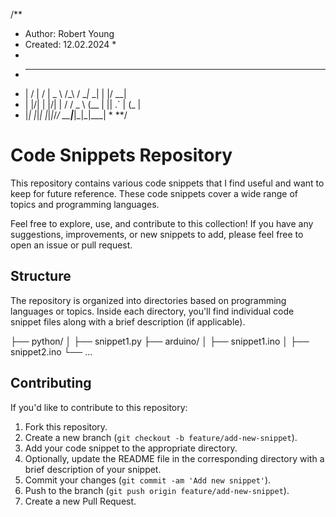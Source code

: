 /**
  * Author:    Robert Young
  * Created:   12.02.2024
 \*
  * 
  *  __  __ __  __ ___    _   ___ ___ _  _  ___
  * |  \/  |  \/  | _ \  /_\ / __|_ _| \| |/ __|
  * | |\/| | |\/| |   / / _ \ (__ | || .` | (_ |
  * |_|  |_|_|  |_|_|_\/_/ \_\___|___|_|\_|\___|
 \*
 **/



# Code Snippets Repository

This repository contains various code snippets that I find useful and want to keep for future reference. These code snippets cover a wide range of topics and programming languages.

Feel free to explore, use, and contribute to this collection! If you have any suggestions, improvements, or new snippets to add, please feel free to open an issue or pull request.

## Structure

The repository is organized into directories based on programming languages or topics. Inside each directory, you'll find individual code snippet files along with a brief description (if applicable).

├── python/
│ ├── snippet1.py
├── arduino/
│ ├── snippet1.ino
│ ├── snippet2.ino
└── ...
## Contributing

If you'd like to contribute to this repository:

1. Fork this repository.
2. Create a new branch (`git checkout -b feature/add-new-snippet`).
3. Add your code snippet to the appropriate directory.
4. Optionally, update the README file in the corresponding directory with a brief description of your snippet.
5. Commit your changes (`git commit -am 'Add new snippet'`).
6. Push to the branch (`git push origin feature/add-new-snippet`).
7. Create a new Pull Request.

